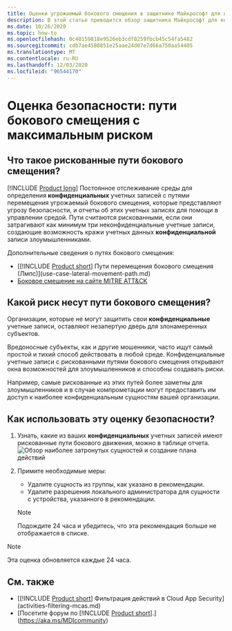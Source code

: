 ```yaml
---
title: Оценки угрожаемый бокового смещения в защитнике Майкрософт для проверки путей перемещения
description: В этой статье приводится обзор защитника Майкрософт для конфиденциальных сущностей с учетом угрожаемый бокового смещения перемещение путей для оценки безопасности.
ms.date: 10/26/2020
ms.topic: how-to
ms.openlocfilehash: 0c40159818e9526eb3cdf0259fbcb45c54fa5482
ms.sourcegitcommit: cdb7ae4580851e25aae24d07e7d66a750aa54405
ms.translationtype: MT
ms.contentlocale: ru-RU
ms.lasthandoff: 12/03/2020
ms.locfileid: "96544170"
---
```

# <a name="security-assessment-riskiest-lateral-movement-paths-lmp"></a>Оценка безопасности: пути бокового смещения с максимальным риском

## <a name="what-are-risky-lateral-movement-paths"></a>Что такое рискованные пути бокового смещения?

[!INCLUDE [Product long](includes/product-long.md)] Постоянное отслеживание среды для определения **конфиденциальных** учетных записей с путями перемещения угрожаемый бокового смещения, которые представляют угрозу безопасности, и отчеты об этих учетных записях для помощи в управлении средой. Пути считаются рискованными, если они затрагивают как минимум три неконфиденциальные учетные записи, создающие возможность кражи учетных данных **конфиденциальной** записи злоумышленниками.

Дополнительные сведения о путях бокового смещения:

- [[!INCLUDE [Product short](includes/product-short.md)] Пути перемещения бокового смещения (Лмпс)](use-case-lateral-movement-path.md)
- [Боковое смещение на сайте MITRE ATT&CK](https://attack.mitre.org/tactics/TA0008/)

## <a name="what-risk-do-risky-lateral-movement-paths-pose"></a>Какой риск несут пути бокового смещения?

Организации, которые не могут защитить свои **конфиденциальные** учетные записи, оставляют незапертую дверь для злонамеренных субъектов.

Вредоносные субъекты, как и другие мошенники, часто ищут самый простой и тихий способ действовать в любой среде. Конфиденциальные учетные записи с рискованными путями бокового смещения открывают окна возможностей для злоумышленников и способны создавать риски.

Например, самые рискованные из этих путей более заметны для злоумышленников и в случае компрометации могут предоставить им доступ к наиболее конфиденциальным сущностям вашей организации.

## <a name="how-do-i-use-this-security-assessment"></a>Как использовать эту оценку безопасности?

1. Узнать, какие из ваших **конфиденциальных** учетных записей имеют рискованные пути бокового движения, можно в таблице отчета.
    ![Обзор наиболее затронутых сущностей и создание плана действий](media/cas-isp-riskiest-lmp-1.png)
1. Примите необходимые меры:
    - Удалите сущность из группы, как указано в рекомендации.
    - Удалите разрешения локального администратора для сущности с устройства, указанного в рекомендации.

    > [!NOTE]
    > Подождите 24 часа и убедитесь, что эта рекомендация больше не отображается в списке.

> [!NOTE]
> Эта оценка обновляется каждые 24 часа.

## <a name="see-also"></a>См. также

- [[!INCLUDE [Product short](includes/product-short.md)] Фильтрация действий в Cloud App Security](activities-filtering-mcas.md)
- [Посетите форум по [!INCLUDE [Product short](includes/product-short.md)].](https://aka.ms/MDIcommunity)
